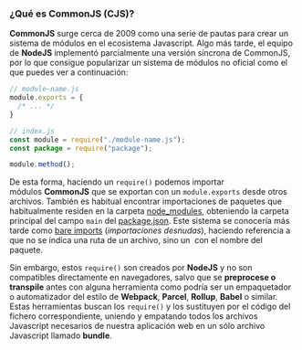 ### ¿Qué es CommonJS (CJS)?

**CommonJS** surge cerca de 2009 como una serie de pautas para crear un sistema de módulos en el ecosistema Javascript. Algo más tarde, el equipo de **NodeJS** implementó parcialmente una versión síncrona de CommonJS, por lo que consigue popularizar un sistema de módulos no oficial como el que puedes ver a continuación:

```js
// module-name.js
module.exports = {
  /* ... */
}

// index.js
const module = require("./module-name.js");
const package = require("package");

module.method();
```

De esta forma, haciendo un `require()` podemos importar módulos **CommonJS** que se exportan con un `module.exports` desde otros archivos. También es habitual encontrar importaciones de paquetes que habitualmente residen en la carpeta [node_modules](https://lenguajejs.com/npm/administracion/carpeta-node_modules/), obteniendo la carpeta principal del campo `main` del [package.json](https://lenguajejs.com/npm/administracion/package-json/). Este sistema se conocería más tarde como [bare imports](https://lenguajejs.com/javascript/caracteristicas/modulos-es6/#bare-imports) (_importaciones desnudas_), haciendo referencia a que no se indica una ruta de un archivo, sino un  con el nombre del paquete.

Sin embargo, estos `require()` son creados por **NodeJS** y no son compatibles directamente en navegadores, salvo que se **preprocese o transpile** antes con alguna herramienta como podría ser un empaquetador o automatizador del estilo de **Webpack**, **Parcel**, **Rollup**, **Babel** o similar. Estas herramientas buscan los `require()` y los sustituyen por el código del fichero correspondiente, uniendo y empatando todos los archivos Javascript necesarios de nuestra aplicación web en un sólo archivo Javascript llamado **bundle**.